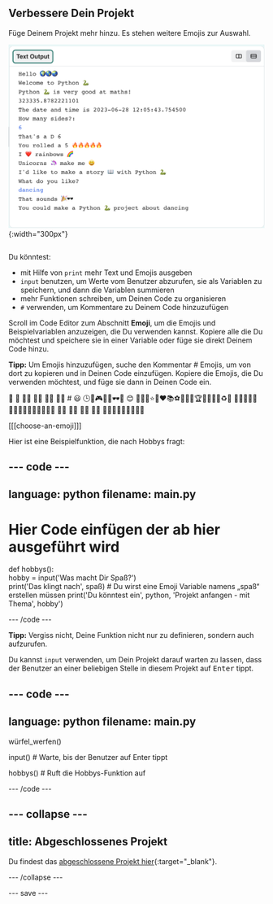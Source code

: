 ## Verbessere Dein Projekt

<div style="display: flex; flex-wrap: wrap">
<div style="flex-basis: 200px; flex-grow: 1; margin-right: 15px;">
Füge Deinem Projekt mehr hinzu. Es stehen weitere Emojis zur Auswahl.
  </div>
<div>

![Ein längeres Projekt im Ausgabebereich mit mehr Text, Emojis und Eingaben.](images/upgrade_ideas.png){:width="300px"} 

</div>
</div>

Du könntest:
+ mit Hilfe von `print` mehr Text und Emojis ausgeben
+ `input` benutzen, um Werte vom Benutzer abzurufen, sie als Variablen zu speichern, und dann die Variablen summieren
+ mehr Funktionen schreiben, um Deinen Code zu organisieren
+ `#` verwenden, um Kommentare zu Deinem Code hinzuzufügen

Scroll im Code Editor zum Abschnitt **Emoji**, um die Emojis und Beispielvariablen anzuzeigen, die Du verwenden kannst. Kopiere alle die Du möchtest und speichere sie in einer Variable oder füge sie direkt Deinem Code hinzu.

**Tipp:** Um Emojis hinzuzufügen, suche den Kommentar # Emojis, um von dort zu kopieren und in Deinen Code einzufügen. Kopiere die Emojis, die Du verwenden möchtest, und füge sie dann in Deinen Code ein.

🎊 🙌 🙌🏼 🙌🏽 🙌🏾 🙌🏿 # 😃 🕒🎨🎮🔬🎉🕶️🎲 😊 🦄🚀💯⭐💛❤️📚⚽🏏🏀🥋🏆✨🥺🌈🔥♻️🌳 👩‍🦽👩🏼‍🦽👩🏽‍🦽👩🏾‍🦽👩🏿‍🦽🧘 🧘🏼 🧘🏽 🧘🏾 🧘🏿 🙋🙋🏼🙋🏽🙋🏾🙋🏿

[[[choose-an-emoji]]]

Hier ist eine Beispielfunktion, die nach Hobbys fragt:

--- code ---
---
language: python
filename: main.py
---

# Hier Code einfügen der ab hier ausgeführt wird
def hobbys():   
hobby = input('Was macht Dir Spaß?')   
print('Das klingt nach', spaß) # Du wirst eine Emoji Variable namens „spaß“ erstellen müssen print('Du könntest ein', python, 'Projekt anfangen - mit Thema', hobby')

--- /code ---

**Tipp:** Vergiss nicht, Deine Funktion nicht nur zu definieren, sondern auch aufzurufen.

Du kannst `input` verwenden, um Dein Projekt darauf warten zu lassen, dass der Benutzer an einer beliebigen Stelle in diesem Projekt auf <kbd>Enter</kbd> tippt.

--- code ---
---
language: python
filename: main.py
---

würfel_werfen()

input() # Warte, bis der Benutzer auf Enter tippt

hobbys() # Ruft die Hobbys-Funktion auf

--- /code ---

--- collapse ---
---
title: Abgeschlossenes Projekt
---

Du findest das [abgeschlossene Projekt hier](https://editor.raspberrypi.org/en/projects/hello-world-solution){:target="_blank"}.

--- /collapse ---

--- save ---

